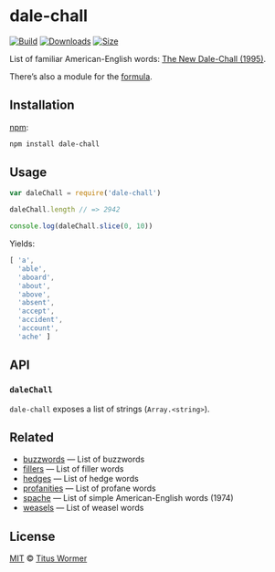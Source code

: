 # dale-chall

[![Build][build-badge]][build]
[![Downloads][downloads-badge]][downloads]
[![Size][size-badge]][size]

List of familiar American-English words: [The New Dale-Chall (1995)][wiki].

There’s also a module for the [formula][].

## Installation

[npm][]:

```bash
npm install dale-chall
```

## Usage

```js
var daleChall = require('dale-chall')

daleChall.length // => 2942

console.log(daleChall.slice(0, 10))
```

Yields:

```js
[ 'a',
  'able',
  'aboard',
  'about',
  'above',
  'absent',
  'accept',
  'accident',
  'account',
  'ache' ]
```

## API

### `daleChall`

`dale-chall` exposes a list of strings (`Array.<string>`).

## Related

*   [buzzwords](https://github.com/words/buzzwords)
    — List of buzzwords
*   [fillers](https://github.com/words/fillers)
    — List of filler words
*   [hedges](https://github.com/words/hedges)
    — List of hedge words
*   [profanities](https://github.com/words/profanities)
    — List of profane words
*   [spache](https://github.com/words/spache)
    — List of simple American-English words (1974)
*   [weasels](https://github.com/words/weasels)
    — List of weasel words

## License

[MIT][license] © [Titus Wormer][author]

<!-- Definitions -->

[build-badge]: https://img.shields.io/travis/words/dale-chall.svg

[build]: https://travis-ci.org/words/dale-chall

[downloads-badge]: https://img.shields.io/npm/dm/dale-chall.svg

[downloads]: https://www.npmjs.com/package/dale-chall

[size-badge]: https://img.shields.io/bundlephobia/minzip/dale-chall.svg

[size]: https://bundlephobia.com/result?p=dale-chall

[npm]: https://docs.npmjs.com/cli/install

[license]: license

[author]: https://wooorm.com

[wiki]: https://en.wikipedia.org/wiki/Dale–Chall_readability_formula

[formula]: https://github.com/words/dale-chall-formula

